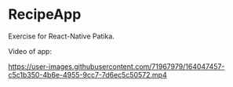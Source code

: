 # RecipeApp
Exercise for React-Native Patika.

Video of app:

https://user-images.githubusercontent.com/71967979/164047457-c5c1b350-4b6e-4955-9cc7-7d6ec5c50572.mp4
